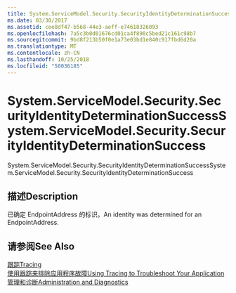 ```yaml
---
title: System.ServiceModel.Security.SecurityIdentityDeterminationSuccess
ms.date: 03/30/2017
ms.assetid: cee8df47-b568-44e3-aeff-e74618326093
ms.openlocfilehash: 7a5c3b0d01676cd01ca4f890c5bed21c161c98b7
ms.sourcegitcommit: 9bd8f213b50f0e1a73e03bd1e840c917fbd6d20a
ms.translationtype: MT
ms.contentlocale: zh-CN
ms.lasthandoff: 10/25/2018
ms.locfileid: "50036185"
---
```

# <a name="systemservicemodelsecuritysecurityidentitydeterminationsuccess"></a><span data-ttu-id="d0601-102">System.ServiceModel.Security.SecurityIdentityDeterminationSuccess</span><span class="sxs-lookup"><span data-stu-id="d0601-102">System.ServiceModel.Security.SecurityIdentityDeterminationSuccess</span></span>
<span data-ttu-id="d0601-103">System.ServiceModel.Security.SecurityIdentityDeterminationSuccess</span><span class="sxs-lookup"><span data-stu-id="d0601-103">System.ServiceModel.Security.SecurityIdentityDeterminationSuccess</span></span>  
  
## <a name="description"></a><span data-ttu-id="d0601-104">描述</span><span class="sxs-lookup"><span data-stu-id="d0601-104">Description</span></span>  
 <span data-ttu-id="d0601-105">已确定 EndpointAddress 的标识。</span><span class="sxs-lookup"><span data-stu-id="d0601-105">An identity was determined for an EndpointAddress.</span></span>  
  
## <a name="see-also"></a><span data-ttu-id="d0601-106">请参阅</span><span class="sxs-lookup"><span data-stu-id="d0601-106">See Also</span></span>  
 [<span data-ttu-id="d0601-107">跟踪</span><span class="sxs-lookup"><span data-stu-id="d0601-107">Tracing</span></span>](../../../../../docs/framework/wcf/diagnostics/tracing/index.md)  
 [<span data-ttu-id="d0601-108">使用跟踪来排除应用程序故障</span><span class="sxs-lookup"><span data-stu-id="d0601-108">Using Tracing to Troubleshoot Your Application</span></span>](../../../../../docs/framework/wcf/diagnostics/tracing/using-tracing-to-troubleshoot-your-application.md)  
 [<span data-ttu-id="d0601-109">管理和诊断</span><span class="sxs-lookup"><span data-stu-id="d0601-109">Administration and Diagnostics</span></span>](../../../../../docs/framework/wcf/diagnostics/index.md)
